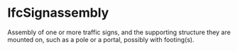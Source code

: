 IfcSignassembly
===============
Assembly of one or more traffic signs, and the supporting structure they are
mounted on, such as a pole or a portal, possibly with footing(s).  


